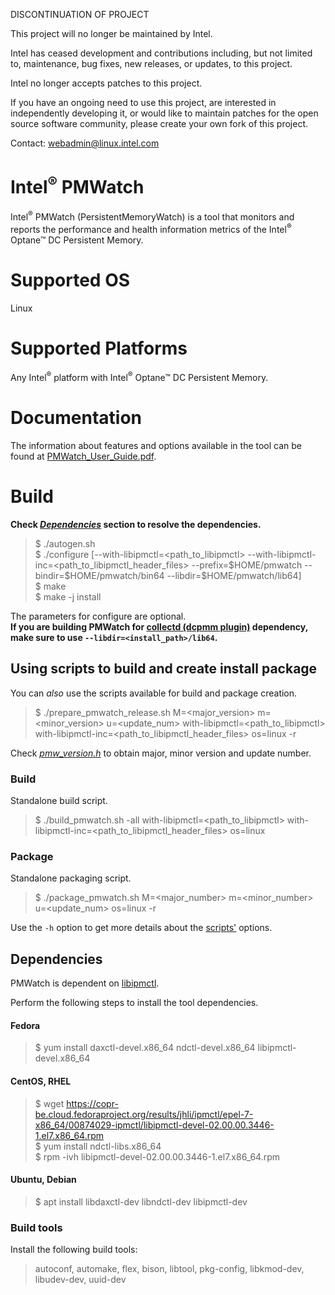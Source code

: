 DISCONTINUATION OF PROJECT

This project will no longer be maintained by Intel.

Intel has ceased development and contributions including, but not limited to, maintenance, bug fixes, new releases, or updates, to this project.  

Intel no longer accepts patches to this project.

If you have an ongoing need to use this project, are interested in independently developing it, or would like to maintain patches for the open source software community, please create your own fork of this project.  

Contact: webadmin@linux.intel.com
# Intel<sup>®</sup> PMWatch
Intel<sup>®</sup> PMWatch (PersistentMemoryWatch) is a tool that monitors and reports the performance and health information metrics of the Intel<sup>®</sup> Optane™ DC Persistent Memory.

# Supported OS
Linux

# Supported Platforms
Any Intel<sup>®</sup> platform with Intel<sup>®</sup> Optane™ DC Persistent Memory.

# Documentation
The information about features and options available in the tool can be found at [PMWatch_User_Guide.pdf](https://github.com/intel/intel-pmwatch/blob/master/docs/PMWatch_User_Guide.pdf).

# Build
**Check *[Dependencies](#dependencies)* section to resolve the dependencies.**

> $ ./autogen.sh<br/>
> $ ./configure [--with-libipmctl=\<path_to_libipmctl> --with-libipmctl-inc=\<path_to_libipmctl_header_files> --prefix=\$HOME/pmwatch --bindir=\$HOME/pmwatch/bin64 --libdir=\$HOME/pmwatch/lib64]<br/>
> $ make<br/>
> $ make -j install

The parameters for configure are optional.<br/>
**If you are building PMWatch for [collectd (dcpmm plugin)](https://github.com/collectd/collectd) dependency, make sure to use `--libdir=<install_path>/lib64`.**

## Using scripts to build and create install package
You can *also* use the scripts available for build and package creation.

> $ ./prepare_pmwatch_release.sh M=<major_version> m=<minor_version> u=<update_num> with-libipmctl=<path_to_libipmctl> with-libipmctl-inc=<path_to_libipmctl_header_files> os=linux -r

Check *[pmw_version.h](https://github.com/intel/intel-pmwatch/blob/master/src/inc/pmw_version.h)* to obtain major, minor version and update number.

### Build
Standalone build script.

> $ ./build_pmwatch.sh -all with-libipmctl=<path_to_libipmctl> with-libipmctl-inc=<path_to_libipmctl_header_files> os=linux

### Package
Standalone packaging script.

> $ ./package_pmwatch.sh M=<major_number> m=<minor_number> u=<update_num> os=linux -r

Use the `-h` option to get more details about the [scripts'](https://github.com/intel/intel-pmwatch/) options.

## Dependencies
PMWatch is dependent on [libipmctl](https://github.com/intel/ipmctl).

Perform the following steps to install the tool dependencies.

#### Fedora
> $ yum install daxctl-devel.x86_64 ndctl-devel.x86_64 libipmctl-devel.x86_64

#### CentOS, RHEL
> $ wget https://copr-be.cloud.fedoraproject.org/results/jhli/ipmctl/epel-7-x86_64/00874029-ipmctl/libipmctl-devel-02.00.00.3446-1.el7.x86_64.rpm<br/>
> $ yum install ndctl-libs.x86_64<br/>
> $ rpm -ivh libipmctl-devel-02.00.00.3446-1.el7.x86_64.rpm

#### Ubuntu, Debian
> $ apt install libdaxctl-dev libndctl-dev libipmctl-dev

### Build tools
Install the following build tools:
> autoconf, automake, flex, bison, libtool, pkg-config, libkmod-dev,
> libudev-dev, uuid-dev

